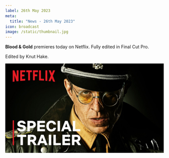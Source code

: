 ```yaml
---
label: 26th May 2023
meta:
  title: "News - 26th May 2023"
icon: broadcast
image: /static/thumbnail.jpg
---
```


**Blood & Gold** premieres today on Netflix. Fully edited in Final Cut Pro.

Edited by Knut Hake.

[![](/static/blood-and-gold.jpg)](https://www.youtube.com/watch?v=mqNzrsUerYw)